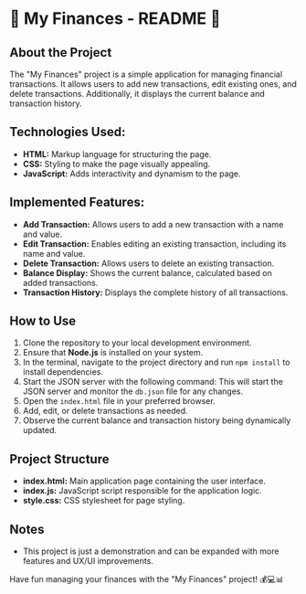 # 🚀 My Finances - README 🚀

## About the Project

The "My Finances" project is a simple application for managing financial transactions. It allows users to add new transactions, edit existing ones, and delete transactions. Additionally, it displays the current balance and transaction history.

## Technologies Used:

- **HTML:** Markup language for structuring the page.
- **CSS:** Styling to make the page visually appealing.
- **JavaScript:** Adds interactivity and dynamism to the page.

## Implemented Features:

- **Add Transaction:** Allows users to add a new transaction with a name and value.
- **Edit Transaction:** Enables editing an existing transaction, including its name and value.
- **Delete Transaction:** Allows users to delete an existing transaction.
- **Balance Display:** Shows the current balance, calculated based on added transactions.
- **Transaction History:** Displays the complete history of all transactions.

## How to Use

1. Clone the repository to your local development environment.
2. Ensure that **Node.js** is installed on your system.
3. In the terminal, navigate to the project directory and run `npm install` to install dependencies.
4. Start the JSON server with the following command:
   This will start the JSON server and monitor the `db.json` file for any changes.
5. Open the `index.html` file in your preferred browser.
6. Add, edit, or delete transactions as needed.
7. Observe the current balance and transaction history being dynamically updated.

## Project Structure

- **index.html:** Main application page containing the user interface.
- **index.js:** JavaScript script responsible for the application logic.
- **style.css:** CSS stylesheet for page styling.

## Notes

- This project is just a demonstration and can be expanded with more features and UX/UI improvements.

Have fun managing your finances with the "My Finances" project! 💰💻📊
